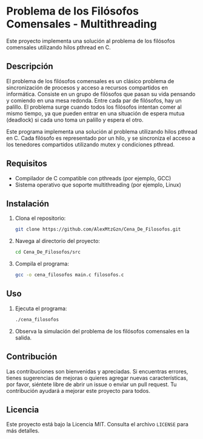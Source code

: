 # Problema de los Filósofos Comensales - Multithreading

Este proyecto implementa una solución al problema de los filósofos comensales utilizando hilos pthread en C.

## Descripción

El problema de los filósofos comensales es un clásico problema de sincronización de procesos y acceso a recursos compartidos en informática. Consiste en un grupo de filósofos que pasan su vida pensando y comiendo en una mesa redonda. Entre cada par de filósofos, hay un palillo. El problema surge cuando todos los filósofos intentan comer al mismo tiempo, ya que pueden entrar en una situación de espera mutua (deadlock) si cada uno toma un palillo y espera el otro.

Este programa implementa una solución al problema utilizando hilos pthread en C. Cada filósofo es representado por un hilo, y se sincroniza el acceso a los tenedores compartidos utilizando mutex y condiciones pthread.

## Requisitos

- Compilador de C compatible con pthreads (por ejemplo, GCC)
- Sistema operativo que soporte multithreading (por ejemplo, Linux)

## Instalación

1. Clona el repositorio:

    ```bash
    git clone https://github.com/AlexMtzGzn/Cena_De_Filosofos.git
    ```

2. Navega al directorio del proyecto:

    ```bash
    cd Cena_De_Filosofos/src
    ```

3. Compila el programa:

    ```bash
    gcc -o cena_filosofos main.c filosofos.c
    ```

## Uso

1. Ejecuta el programa:

    ```bash
    ./cena_filosofos
    ```

2. Observa la simulación del problema de los filósofos comensales en la salida.

## Contribución

Las contribuciones son bienvenidas y apreciadas. Si encuentras errores, tienes sugerencias de mejoras o quieres agregar nuevas características, por favor, siéntete libre de abrir un issue o enviar un pull request. Tu contribución ayudará a mejorar este proyecto para todos.

## Licencia

Este proyecto está bajo la Licencia MIT. Consulta el archivo `LICENSE` para más detalles.
